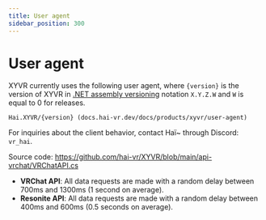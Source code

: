 ```yaml
---
title: User agent
sidebar_position: 300
---
```


# User agent

XYVR currently uses the following user agent, where `{version}` is the version of XYVR
in [.NET assembly versioning](https://learn.microsoft.com/en-us/dotnet/standard/assembly/versioning) notation `X.Y.Z.W`
and `W` is equal to 0 for releases.

```text
Hai.XYVR/{version} (docs.hai-vr.dev/docs/products/xyvr/user-agent)
```

For inquiries about the client behavior, contact Haï~ through Discord: `vr_hai`.

Source code: https://github.com/hai-vr/XYVR/blob/main/api-vrchat/VRChatAPI.cs
- **VRChat API**: All data requests are made with a random delay between 700ms and 1300ms (1 second on average).
- **Resonite API**: All data requests are made with a random delay between 400ms and 600ms (0.5 seconds on average).
